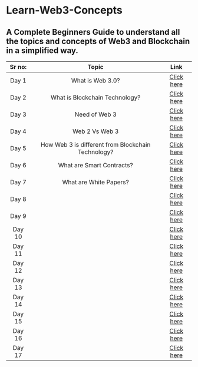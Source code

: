 # Learn-Web3-Concepts
## A Complete Beginners Guide to understand all the topics and concepts of Web3 and Blockchain in a simplified way.
| Sr no:  | Topic  | Link  |
| :---: | :---:  | :---: | 
| Day 1 | What is Web 3.0? | [Click here](https://twitter.com/akash_the_dev/status/1569272032281645060) |
| Day 2 | What is Blockchain Technology? | [Click here](https://twitter.com/akash_the_dev/status/1569659865077002240) |
| Day 3 |  Need of Web 3  | [Click here]() |
| Day 4 | Web 2 Vs Web 3| [Click here]() |
| Day 5 | How Web 3 is different from Blockchain Technology? | [Click here]() |
| Day 6 | What are Smart Contracts? | [Click here]() |
| Day 7 | What are White Papers? | [Click here]() |
| Day 8 |  | [Click here]() |
| Day 9 |  | [Click here]() |
| Day 10 |  | [Click here]() |
| Day 11 |  | [Click here]() |
| Day 12 | | [Click here]() |
| Day 13 |  | [Click here]() |
| Day 14| | [Click here]() |
| Day 15|  | [Click here]() |
| Day 16 | | [Click here]() |
| Day 17 | | [Click here]() |
